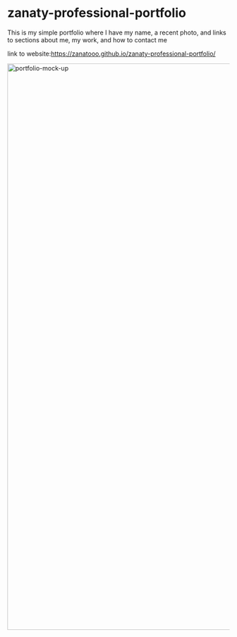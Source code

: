 # zanaty-professional-portfolio
This is my simple portfolio where I have my name, a recent photo, and links to sections about me, my work, and how to contact me

link to website:https://zanatooo.github.io/zanaty-professional-portfolio/




<img width="1286" alt="portfolio-mock-up" src="https://user-images.githubusercontent.com/67457318/163897594-28605ad9-13a5-4878-aeb2-163c681ae978.png">
